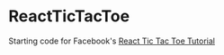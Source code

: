 # ReactTicTacToe
Starting code for Facebook's [React Tic Tac Toe Tutorial](https://reactjs.org/tutorial/tutorial.html)
